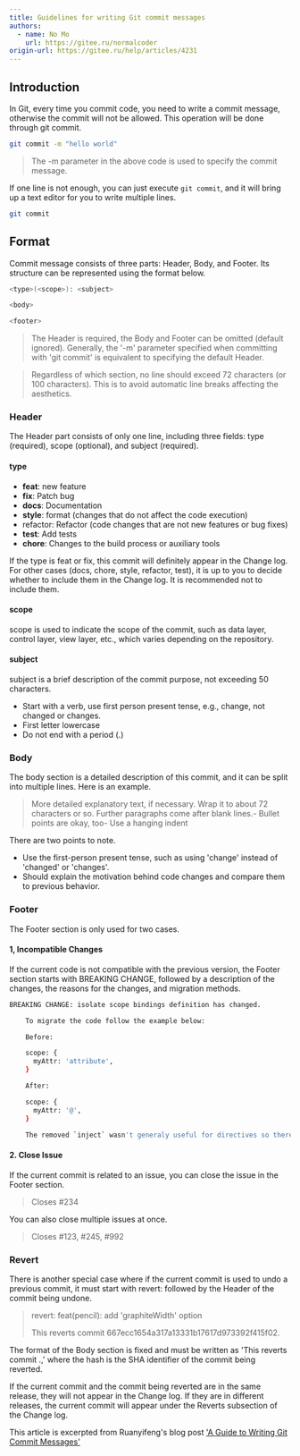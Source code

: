 ```yaml
---
title: Guidelines for writing Git commit messages
authors:
  - name: No Mo
    url: https://gitee.ru/normalcoder
origin-url: https://gitee.ru/help/articles/4231
---
```


## Introduction

In Git, every time you commit code, you need to write a commit message, otherwise the commit will not be allowed. This operation will be done through git commit.

```bash
git commit -m "hello world"
```

> The -m parameter in the above code is used to specify the commit message.

If one line is not enough, you can just execute `git commit`, and it will bring up a text editor for you to write multiple lines.

```bash
git commit
```

## Format

Commit message consists of three parts: Header, Body, and Footer. Its structure can be represented using the format below.

```bash
<type>(<scope>): <subject>

<body>

<footer>
```

> The Header is required, the Body and Footer can be omitted (default ignored). Generally, the '-m' parameter specified when committing with 'git commit' is equivalent to specifying the default Header.

> Regardless of which section, no line should exceed 72 characters (or 100 characters). This is to avoid automatic line breaks affecting the aesthetics.

### Header

The Header part consists of only one line, including three fields: type (required), scope (optional), and subject (required).

#### type

- **feat**: new feature
- **fix**: Patch bug
- **docs**: Documentation
- **style**: format (changes that do not affect the code execution)
- refactor: Refactor (code changes that are not new features or bug fixes)
- **test**: Add tests
- **chore**: Changes to the build process or auxiliary tools

If the type is feat or fix, this commit will definitely appear in the Change log. For other cases (docs, chore, style, refactor, test), it is up to you to decide whether to include them in the Change log. It is recommended not to include them.

#### scope

scope is used to indicate the scope of the commit, such as data layer, control layer, view layer, etc., which varies depending on the repository.

#### subject

subject is a brief description of the commit purpose, not exceeding 50 characters.

- Start with a verb, use first person present tense, e.g., change, not changed or changes.
- First letter lowercase
- Do not end with a period (.)

### Body

The body section is a detailed description of this commit, and it can be split into multiple lines. Here is an example.

> More detailed explanatory text, if necessary. Wrap it to about 72 characters or so. Further paragraphs come after blank lines.- Bullet points are okay, too- Use a hanging indent

There are two points to note.

- Use the first-person present tense, such as using 'change' instead of 'changed' or 'changes'.
- Should explain the motivation behind code changes and compare them to previous behavior.

### Footer

The Footer section is only used for two cases.

#### 1, Incompatible Changes

If the current code is not compatible with the previous version, the Footer section starts with BREAKING CHANGE, followed by a description of the changes, the reasons for the changes, and migration methods.

```bash
BREAKING CHANGE: isolate scope bindings definition has changed.

    To migrate the code follow the example below:

    Before:

    scope: {
      myAttr: 'attribute',
    }

    After:

    scope: {
      myAttr: '@',
    }

    The removed `inject` wasn't generaly useful for directives so there should be no code using it.
```

#### 2. Close Issue

If the current commit is related to an issue, you can close the issue in the Footer section.

> Closes #234

You can also close multiple issues at once.

>Closes #123, #245, #992

### Revert

There is another special case where if the current commit is used to undo a previous commit, it must start with revert: followed by the Header of the commit being undone.

> revert: feat(pencil): add 'graphiteWidth' option
>
> This reverts commit 667ecc1654a317a13331b17617d973392f415f02.

The format of the Body section is fixed and must be written as 'This reverts commit <hash>.,' where the hash is the SHA identifier of the commit being reverted.

If the current commit and the commit being reverted are in the same release, they will not appear in the Change log. If they are in different releases, the current commit will appear under the Reverts subsection of the Change log.

This article is excerpted from Ruanyifeng's blog post ['A Guide to Writing Git Commit Messages'](http://www.ruanyifeng.com/blog/2016/01/commit_message_change_log.html)
